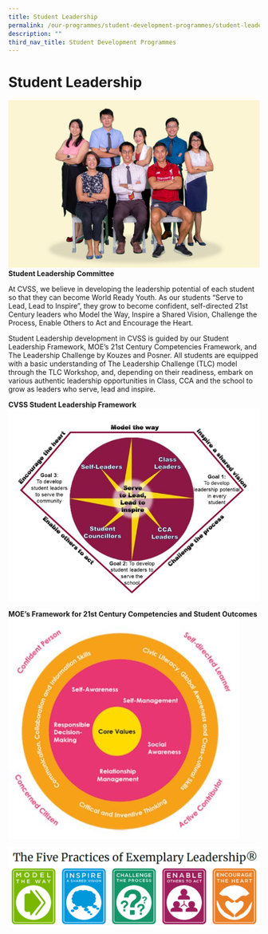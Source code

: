 ```yaml
---
title: Student Leadership
permalink: /our-programmes/student-development-programmes/student-leadership/
description: ""
third_nav_title: Student Development Programmes
---
```

# Student Leadership 

![](/images/2023%20Student%20Dev%20Prog/Student%20Leadership/student%20leadership%20committee%20(3).jpg)
            **Student Leadership Committee**

At CVSS, we believe in developing the leadership potential of each student so that they can become World Ready Youth. As our students “Serve to Lead, Lead to Inspire”, they grow to become confident, self-directed 21st Century leaders who Model the Way, Inspire a Shared Vision, Challenge the Process, Enable Others to Act and Encourage the Heart.

Student Leadership development in CVSS is guided by our Student Leadership Framework, MOE’s 21st Century Competencies Framework, and The Leadership Challenge by Kouzes and Posner. All students are equipped with a basic understanding of The Leadership Challenge (TLC) model through the TLC Workshop, and, depending on their readiness, embark on various authentic leadership opportunities in Class, CCA and the school to grow as leaders who serve, lead and inspire.

**CVSS Student Leadership Framework**
![](/images/2023%20Student%20Dev%20Prog/Student%20Leadership/sl%20framework.JPG)

**MOE’s Framework for 21st Century Competencies and Student Outcomes**
![](/images/2023%20Student%20Dev%20Prog/Student%20Leadership/21cc%20moe.JPG)

![](/images/2023%20Student%20Dev%20Prog/Student%20Leadership/five%20practices%20of%20exemplary%20leadership_highres.png)